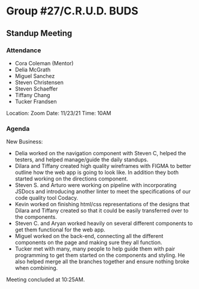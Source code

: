 # Group #27/C.R.U.D. BUDS

## Standup Meeting

### Attendance

<!-- Remove the people not attending. -->

- Cora Coleman (Mentor)
- Delia McGrath
- Miguel Sanchez
- Steven Christensen
- Steven Schaeffer
- Tiffany Chang
- Tucker Frandsen

Location: Zoom
Date: 11/23/21
Time: 10AM

### Agenda

New Business:

- Delia worked on the navigation component with Steven C, helped the testers, and helped manage/guide the daily standups.
- Dilara and Tiffany created high quality wireframes with FIGMA to better outline how the web app is going to look like. In addition they both started working on the directions component.
- Steven S. and Arturo were working on pipeline with incorporating JSDocs and introducing another linter to meet the specifications of our code quality tool Codacy.
- Kevin worked on finishing html/css representations of the designs that Dilara and Tiffany created so that it could be easily transferred over to the components.
- Steven C. and Aryan worked heavily on several different components to get them functional for the web app.
- Miguel worked on the back-end, connecting all the different components on the page and making sure they all function.
- Tucker met with many, many people to help guide them with pair programming to get them started on the components and styling. He also helped merge all the branches together and ensure nothing broke when combining.

Meeting concluded at 10:25AM.

<!-- REMINDER TO SAVE THE TEMPLATE AS (mmddyy-topic.md)-->
